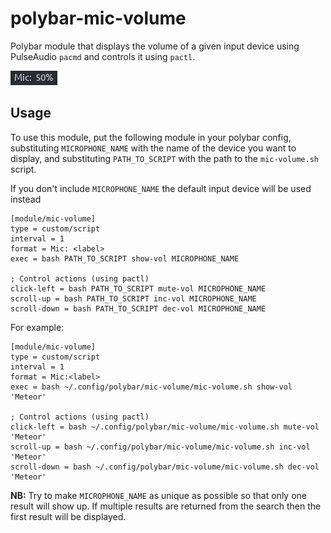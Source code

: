 # polybar-mic-volume

Polybar module that displays the volume of a given input device using PulseAudio `pacmd` and controls it using `pactl`.

![Screenshot](/.github/screenshot.png?raw=true)

## Usage

To use this module, put the following module in your polybar config, substituting `MICROPHONE_NAME` with the name of the
device you want to display, and substituting `PATH_TO_SCRIPT` with the path to the `mic-volume.sh` script.

If you don't include `MICROPHONE_NAME` the default input device will be used
instead

```
[module/mic-volume]
type = custom/script
interval = 1
format = Mic: <label>
exec = bash PATH_TO_SCRIPT show-vol MICROPHONE_NAME

; Control actions (using pactl)
click-left = bash PATH_TO_SCRIPT mute-vol MICROPHONE_NAME
scroll-up = bash PATH_TO_SCRIPT inc-vol MICROPHONE_NAME
scroll-down = bash PATH_TO_SCRIPT dec-vol MICROPHONE_NAME
```

For example:

```
[module/mic-volume]
type = custom/script
interval = 1
format = Mic:<label>
exec = bash ~/.config/polybar/mic-volume/mic-volume.sh show-vol 'Meteor'

; Control actions (using pactl)
click-left = bash ~/.config/polybar/mic-volume/mic-volume.sh mute-vol 'Meteor'
scroll-up = bash ~/.config/polybar/mic-volume/mic-volume.sh inc-vol 'Meteor'
scroll-down = bash ~/.config/polybar/mic-volume/mic-volume.sh dec-vol 'Meteor'
```

**NB:**
Try to make `MICROPHONE_NAME` as unique as possible so that only one result will show up. If multiple results are
returned from the search then the first result will be displayed.
